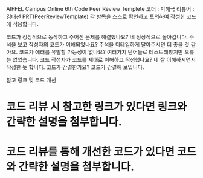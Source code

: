 AIFFEL Campus Online 6th Code Peer Review Templete
코더 : 박해극
리뷰어 : 김대선
PRT(PeerReviewTemplate)
각 항목을 스스로 확인하고 토의하여 작성한 코드에 적용합니다.

코드가 정상적으로 동작하고 주어진 문제를 해결했나요? 네 정상적으로 돌아갑니다.
주석을 보고 작성자의 코드가 이해되었나요?
주석을 디테일하게 달아주시면 더 좋을 것 같아요.
코드가 에러를 유발할 가능성이 없나요?
여러가지 단어들로 테스트해봤지만 오류는 없었습니다.
코드 작성자가 코드를 제대로 이해하고 작성했나요?
네 잘 이해하시면서 작성한 듯 합니다.
코드가 간결한가요?
코드가 간결해 보입니다.

참고 링크 및 코드 개선
# 코드 리뷰 시 참고한 링크가 있다면 링크와 간략한 설명을 첨부합니다.
# 코드 리뷰를 통해 개선한 코드가 있다면 코드와 간략한 설명을 첨부합니다.
